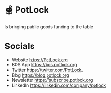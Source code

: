 # 🫕 PotLock
Is bringing public goods funding to the table


# Socials
- Website https://PotLock.org
- BOS App https://bos.potlock.org
- Twitter https://twitter.com/PotLock_
- Blog https://blog.potlock.org
- Newsletter https://subscribe.potlock.org
- LinkedIn https://linkedin.com/company/potlock
